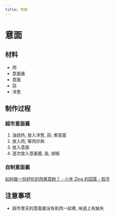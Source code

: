 ```yaml
---
title: 意面
---
```


# 意面

## 材料

- 肉
- 意面酱
- 意面
- 蒜
- 洋葱

## 制作过程

### 超市意面酱

1. 油烧热, 放入洋葱, 蒜; 煮意面
2. 放入肉, 等肉炒熟
3. 放入意面
4. 逐次放入意面酱, 盐, 胡椒

### 自制意面酱

[如何做一份好吃的肉酱意粉？ - 小辛 Zing 的回答 - 知乎](https://www.zhihu.com/question/31601587/answer/103183953)

## 注意事项

- 超市里买的意面酱没有和肉一起煮, 味道上有缺失
